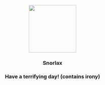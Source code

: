 <p align="center">
    <img src="https://raw.githubusercontent.com/PokeAPI/sprites/master/sprites/pokemon/143.png" width="150" height="150">
</p>
<h3 align="center"> <b>Snorlax</b></h3>
<h3 align="center">Have a terrifying day! (contains irony)</h3>
